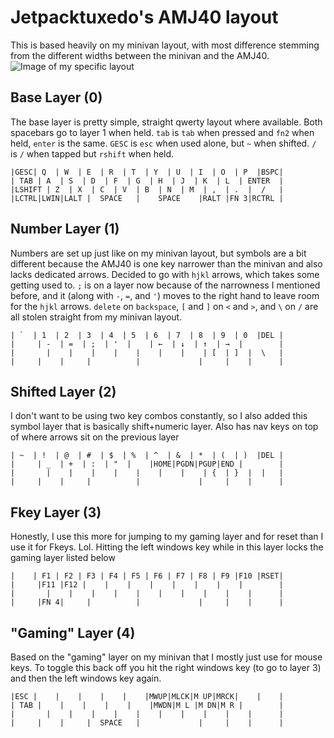 Jetpacktuxedo's AMJ40 layout
=====================

This is based heavily on my minivan layout, with most difference stemming from the different widths between the minivan and the AMJ40. ![Image of my specific layout](https://i.imgur.com/B9XraJY.jpg)

## Base Layer (0)

The base layer is pretty simple, straight qwerty layout where available. Both spacebars go to layer 1 when held. `tab` is `tab` when pressed and `fn2` when held, `enter` is the same. `GESC` is `esc` when used alone, but `~` when shifted. `/` is `/` when tapped but `rshift` when held.
```
|GESC| Q  | W  | E  | R  | T  | Y  | U  | I  | O  | P  |BSPC|
| TAB | A  | S  | D  | F  | G  | H  | J  | K  | L  | ENTER  |
|LSHIFT | Z  | X  | C  | V  | B  | N  | M  | ,  | .  |  /   |
|LCTRL|LWIN|LALT |  SPACE   |    SPACE    |RALT |FN 3|RCTRL |
```

## Number Layer (1)

Numbers are set up just like on my minivan layout, but symbols are a bit different because the AMJ40 is one key narrower than the minivan and also lacks dedicated arrows. Decided to go with `hjkl` arrows, which takes some getting used to. `;` is on a layer now because of the narrowness I mentioned before, and it (along with `-`, `=`, and `'`) moves to the right hand to leave room for the `hjkl` arrows. `delete` on `backspace`, `[` and `]` on `<` and `>`, and `\` on `/` are all stolen straight from my minivan layout.
```
| `  | 1  | 2  | 3  | 4  | 5  | 6  | 7  | 8  | 9  | 0  |DEL |
|     | -  | =  | ;  | '  |    | ←  | ↓  | ↑  | →  |        |
|       |    |    |    |    |    |    |    | [  | ]  |  \   |
|     |    |     |          |             |     |    |      |
```

## Shifted Layer (2)

I don't want to be using two key combos constantly, so I also added this symbol layer that is basically shift+numeric layer. Also has nav keys on top of where arrows sit on the previous layer
```
| ~  | !  | @  | #  | $  | %  | ^  | &  | *  | (  | )  |DEL |
|     | _  | +  | :  | "  |    |HOME|PGDN|PGUP|END |        |
|       |    |    |    |    |    |    |    | {  | }  |  |   |
|     |    |     |          |             |     |    |      |
```

## Fkey Layer (3)

Honestly, I use this more for jumping to my gaming layer and for reset than I use it for Fkeys. Lol. Hitting the left windows key while in this layer locks the gaming layer listed below
```
|    | F1 | F2 | F3 | F4 | F5 | F6 | F7 | F8 | F9 |F10 |RSET|
|     |F11 |F12 |    |    |    |    |    |    |    |        |
|       |    |    |    |    |    |    |    |    |    |      |
|     |FN 4|     |          |             |     |    |      |
```

## "Gaming" Layer (4)

Based on the "gaming" layer on my minivan that I mostly just use for mouse keys. To toggle this back off you hit the right windows key (to go to layer 3) and then the left windows key again.
```
|ESC |    |    |    |    |    |MWUP|MLCK|M UP|MRCK|    |    |
| TAB |    |    |    |    |    |MWDN|M L |M DN|M R |        |
|       |    |    |    |    |    |    |    |    |    |      |
|     |    |     |  SPACE   |             |     |    |      |
```

